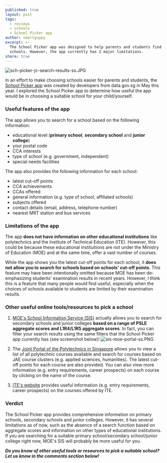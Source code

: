 ```yaml
---
published: true
layout: post
tags:
  - reviews
  - schools
  - School Picker app
author: smartguppy
excerpt: >-
  The School Picker app was designed to help parents and students find suitable
  schools. However, the app currently has 2 major limitations.
share: true
---
```

![sch-picker-jc-search-results-ss.JPG]({{site.baseurl}}/_posts/sch-picker-jc-search-results-ss.JPG)

In an effort to make choosing schools easier for parents and students, the [School Picker app](https://schoolpicker.sg/) was created by developers from data.gov.sg in May this year. I explored the School Picker app to determine how useful the app would be in choosing a suitable school for your child/yourself.

### Useful features of the app
The app allows you to search for a school based on the following information:
- educational level (**primary school**, **secondary school** and **junior college**)
- your postal code
- CCA interests
- type of school (e.g. government, independent)
- special needs facilities 

The app also provides the following information for each school:
- latest cut-off points
- CCA achievements
- CCAs offered
- general information (e.g. type of school, affiliated schools)
- subjects offered
- contact details (email, address, telephone number)
- nearest MRT station and bus services 

### Limitations of the app
The app **does not have information on other educational institutions** like polytechnics and the Institute of Technical Education (ITE). However, this could be because these educational instituitions are not under the Ministry of Education (MOE) and at the same time, offer a vast number of courses. 

While the app shows you the latest cut-off points for each school, it **does not allow you to search for schools based on schools' cut-off points**. This feature may have been intentionally omitted because MOE has been de-emphasizing students' examination results in recent years. However, I think this is a feature that many people would find useful, especially when the choices of schools available to students are limited by their examination results. 

### Other useful online tools/resources to pick a school
1. [MOE's School Information Service (SIS)](http://sis.moe.gov.sg/) actually allows you to search for secondary schools and junior colleges **based on a range of PSLE aggregate scores and L1R4/L1R5 aggregate scores**. In fact, you can filter your search results using the same filters that the School Picker app currently has (see screenshot below)!
![sis-moe-portal-ss.PNG]({{site.baseurl}}/_posts/sis-moe-portal-ss.PNG)

2. The [Joint Portal of the Polytechnics in Singapore](http://www.polytechnic.edu.sg/introduction/available-courses) allows you to view a list of all polytechnic courses available and search for courses based on JAE course clusters (e.g. applied sciences, humanities). The latest cut-off points for each course are also provided. You can also view more information (e.g. entry requirements, career prospects) on each course by clicking on the name of the course.

3. [ITE's website](https://www.ite.edu.sg/wps/portal/fts.ft.courses/) provides useful information (e.g. entry requirements, career prospects) on the courses offered by ITE.

### Verdict
The School Picker app provides comprehensive information on primary schools, secondary schools and junior colleges. However, it has several limitations as of now, such as the absence of a search function based on aggregate scores and information on other types of educational institutions. If you are searching for a suitable primary school/secondary school/junior college right now, MOE's SIS will probably be more useful for you. 

**_Do you know of other useful tools or resources to pick a suitable school? Let us know in the comments section below!_**
